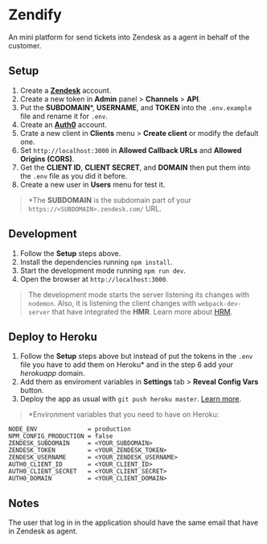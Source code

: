 # Zendify
An mini platform for send tickets into Zendesk as a agent in behalf of the customer.

## Setup
1. Create a [**Zendesk**](https://www.zendesk.com/register/#getstarted) account.
2. Create a new token in **Admin** panel > **Channels** > **API**.
3. Put the **SUBDOMAIN**\*, **USERNAME**, and **TOKEN** into the `.env.example` file and rename it for `.env`.
4. Create an [**Auth0**](https://manage.auth0.com/login) account.
5. Crate a new client in **Clients** menu > **Create client** or modify the default one.
6. Set `http://localhost:3000` in **Allowed Callback URLs** and **Allowed Origins (CORS)**.
7. Get the **CLIENT ID**, **CLIENT SECRET**, and **DOMAIN** then put them into  the `.env` file as you did it before.
8. Create a new user in **Users** menu for test it.

> \*The **SUBDOMAIN** is the subdomain part of your `https://<SUBDOMAIN>.zendesk.com/` URL.

## Development
1. Follow the **Setup** steps above.
2. Install the dependencies running `npm install`.
3. Start the development mode running `npm run dev`.
4. Open the browser at `http://localhost:3000`.

> The development mode starts the server listening its changes with `nodemon`. Also, it is listening the client changes with `webpack-dev-server` that have integrated the **HMR**. Learn more about [HRM](https://github.com/webpack/docs/wiki/hot-module-replacement-with-webpack).

## Deploy to Heroku
1. Follow the **Setup** steps above but instead of put the tokens in the `.env` file you have to add them on Heroku\* and in the step 6 add your *herokuapp* domain.
2. Add them as enviroment variables in **Settings** tab > **Reveal Config Vars** button.
3. Deploy the app as usual with `git push heroku master`. [Learn more](https://devcenter.heroku.com/articles/getting-started-with-nodejs#introduction).

> \*Environment variables that you need to have on Heroku:
```
NODE_ENV              = production
NPM_CONFIG_PRODUCTION = false
ZENDESK_SUBDOMAIN     = <YOUR_SUBDOMAIN>
ZENDESK_TOKEN         = <YOUR_ZENDESK_TOKEN>
ZENDESK_USERNAME      = <YOUR_ZENDESK_USERNAME>
AUTH0_CLIENT_ID       = <YOUR_CLIENT_ID>
AUTH0_CLIENT_SECRET   = <YOUR_CLIENT_SECRET>
AUTH0_DOMAIN          = <YOUR_CLIENT_DOMAIN>
```

## Notes
The user that log in in the application should have the same email that have in Zendesk as agent.

